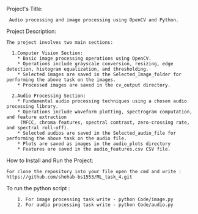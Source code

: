 Project's Title:

     Audio processing and image processing using OpenCV and Python.

Project Description: 

    The project involves two main sections:
  
      1.Computer Vision Section:
        * Basic image processing operations using OpenCV.
        * Operations include grayscale conversion, resizing, edge detection, histogram equalization, and thresholding.
        * Selected images are saved in the Selected_Image_folder for performing the above task on the images.
        * Processed images are saved in the cv_output directory.
        
      2.Audio Processing Section:
        * Fundamental audio processing techniques using a chosen audio processing library.
        * Operations include waveform plotting, spectrogram computation, and feature extraction
         (MFCC, chroma features, spectral contrast, zero-crossing rate, and spectral roll-off).
        * Selected audios are saved in the Selected_audio_file for performing the above task on the audio file.
        * Plots are saved as images in the audio_plots directory
        * Features are saved in the audio_features.csv CSV file.


How to Install and Run the Project: 

    For clone the repository into your file open the cmd and write : https://github.com/shehab-bs1553/ML_task_4.git

To run the python script : 
        
        1. For image processing task write - python Code/image.py
        2. For audio processing task write - python Code/audio.py
